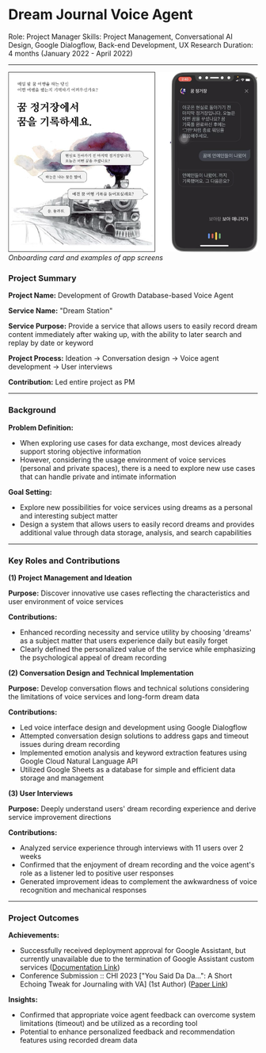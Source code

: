 # Dream Journal Voice Agent

Role: Project Manager
Skills: Project Management, Conversational AI Design, Google Dialogflow, Back-end Development, UX Research
Duration: 4 months (January 2022 - April 2022)

---

![꿈 정거장 프로젝트 이미지](/images/dream-journal.png)
*Onboarding card and examples of app screens*

### Project Summary

**Project Name:** Development of Growth Database-based Voice Agent

**Service Name:** "Dream Station"

**Service Purpose:** Provide a service that allows users to easily record dream content immediately after waking up, with the ability to later search and replay by date or keyword

**Project Process:** Ideation → Conversation design → Voice agent development → User interviews

**Contribution:** Led entire project as PM

---

### Background

**Problem Definition:**

- When exploring use cases for data exchange, most devices already support storing objective information
- However, considering the usage environment of voice services (personal and private spaces), there is a need to explore new use cases that can handle private and intimate information

**Goal Setting:**

- Explore new possibilities for voice services using dreams as a personal and interesting subject matter
- Design a system that allows users to easily record dreams and provides additional value through data storage, analysis, and search capabilities

---

### Key Roles and Contributions

**(1) Project Management and Ideation**

**Purpose:** Discover innovative use cases reflecting the characteristics and user environment of voice services

**Contributions:**

- Enhanced recording necessity and service utility by choosing 'dreams' as a subject matter that users experience daily but easily forget
- Clearly defined the personalized value of the service while emphasizing the psychological appeal of dream recording

**(2) Conversation Design and Technical Implementation**

**Purpose:** Develop conversation flows and technical solutions considering the limitations of voice services and long-form dream data

**Contributions:**

- Led voice interface design and development using Google Dialogflow
- Attempted conversation design solutions to address gaps and timeout issues during dream recording
- Implemented emotion analysis and keyword extraction features using Google Cloud Natural Language API
- Utilized Google Sheets as a database for simple and efficient data storage and management

**(3) User Interviews**

**Purpose:** Deeply understand users' dream recording experience and derive service improvement directions

**Contributions:**

- Analyzed service experience through interviews with 11 users over 2 weeks
- Confirmed that the enjoyment of dream recording and the voice agent's role as a listener led to positive user responses
- Generated improvement ideas to complement the awkwardness of voice recognition and mechanical responses

---

### Project Outcomes

**Achievements:**

- Successfully received deployment approval for Google Assistant, but currently unavailable due to the termination of Google Assistant custom services ([Documentation Link](https://sites.google.com/view/snuxlabdreamstation/home))
- Conference Submission :: CHI 2023 ["You Said Da Da…": A Short Echoing Tweak for Journaling with VA] (1st Author) ([Paper Link](https://dl.acm.org/doi/abs/10.1145/3544549.3585901))

**Insights:**

- Confirmed that appropriate voice agent feedback can overcome system limitations (timeout) and be utilized as a recording tool
- Potential to enhance personalized feedback and recommendation features using recorded dream data